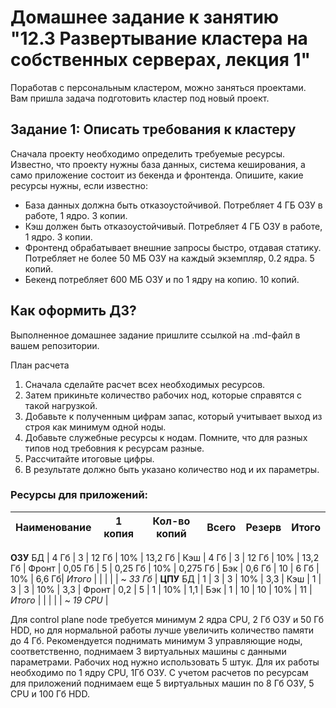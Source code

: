 # Домашнее задание к занятию "12.3 Развертывание кластера на собственных серверах, лекция 1"
Поработав с персональным кластером, можно заняться проектами. Вам пришла задача подготовить кластер под новый проект.

## Задание 1: Описать требования к кластеру
Сначала проекту необходимо определить требуемые ресурсы. Известно, что проекту нужны база данных, система кеширования, а само приложение состоит из бекенда и фронтенда. Опишите, какие ресурсы нужны, если известно:

* База данных должна быть отказоустойчивой. Потребляет 4 ГБ ОЗУ в работе, 1 ядро. 3 копии.
* Кэш должен быть отказоустойчивый. Потребляет 4 ГБ ОЗУ в работе, 1 ядро. 3 копии.
* Фронтенд обрабатывает внешние запросы быстро, отдавая статику. Потребляет не более 50 МБ ОЗУ на каждый экземпляр, 0.2 ядра. 5 копий.
* Бекенд потребляет 600 МБ ОЗУ и по 1 ядру на копию. 10 копий.

## Как оформить ДЗ?

Выполненное домашнее задание пришлите ссылкой на .md-файл в вашем репозитории.

План расчета
1. Сначала сделайте расчет всех необходимых ресурсов.
2. Затем прикиньте количество рабочих нод, которые справятся с такой нагрузкой.
3. Добавьте к полученным цифрам запас, который учитывает выход из строя как минимум одной ноды.
4. Добавьте служебные ресурсы к нодам. Помните, что для разных типов нод требовния к ресурсам разные.
5. Рассчитайте итоговые цифры.
6. В результате должно быть указано количество нод и их параметры.

### Ресурсы для приложений:
Наименование | 1 копия | Кол-во копий | Всего | Резерв | Итого |
-------------|--------|-------------|-------|----------------|------|
**ОЗУ**
БД | 4 Гб | 3 | 12 Гб | 10% | 13,2 Гб |
Кэш | 4 Гб | 3 | 12 Гб | 10% | 13,2 Гб |
Фронт | 0,05 Гб | 5 | 0,25 Гб | 10% | 0,275 Гб |
Бэк | 0,6 Гб | 10 | 6 Гб | 10% | 6,6 Гб|
*Итого* | | | | | ~ *33 Гб* |
**ЦПУ**
БД | 1 | 3 | 3 | 10% | 3,3 |
Кэш | 1 | 3 | 3 | 10% | 3,3 |
Фронт | 0,2 | 5 | 1 | 10% | 1,1 |
Бэк | 1 | 10 | 10 | 10% | 11 |
*Итого* | | | | | ~ *19 CPU* |

Для control plane node требуется минимум 2 ядра CPU, 2 Гб ОЗУ и 50 Гб HDD, но для нормальной работы лучше увеличить количество памяти до 4 Гб.
Рекомендуется поднимать минимум 3 управляющие ноды, соответственно, поднимаем 3 виртуальных машины с данными параметрами.
Рабочих нод нужно использовать 5 штук. Для их работы необходимо по 1 ядру CPU, 1Гб ОЗУ. С учетом расчетов по ресурсам для приложений поднимаем еще 5 виртуальных машин по 8 Гб ОЗУ, 5 CPU и 100 Гб HDD.
